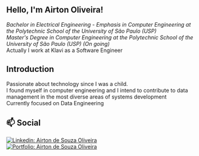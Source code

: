 ## Hello, I'm Airton Oliveira!

*Bachelor in Electrical Engineering - Emphasis in Computer Engineering at the Polytechnic School of the University of São Paulo (USP) <br>*
*Master's Degree in Computer Engineering at the Polytechnic School of the University of São Paulo (USP) (On going) <br>*
Actually I work at Klavi as a Software Engineer <br>

## Introduction

Passionate about technology since I was a child. <br>
I found myself in computer engineering and I intend to contribute to data management in the most diverse areas of systems development <br>
Currently focused on Data Engineering <br>

## 📫 Social
[![Linkedin: Airton de Souza Oliveira](https://img.shields.io/badge/LinkedIn-0077B5?style=for-the-badge&logo=linkedin&logoColor=white)](https://www.linkedin.com/in/airton-de-souza-oliveira-a147a81a8/) <br>
[![Portfolio: Airton de Souza Oliveira](https://img.shields.io/badge/Portfolio-CC4AF7?style=for-the-badge)](https://airtonsz.github.io/portfolio/)

<!--
**AirtonSZ/AirtonSZ** is a ✨ _special_ ✨ repository because its `README.md` (this file) appears on your GitHub profile.

Here are some ideas to get you started:

- 🔭 I’m currently working on ...
- 🌱 I’m currently learning ...
- 👯 I’m looking to collaborate on ...
- 🤔 I’m looking for help with ...
- 💬 Ask me about ...
- 📫 How to reach me: ...
- 😄 Pronouns: ...
- ⚡ Fun fact: ...
-->
